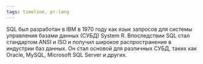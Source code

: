 ```yaml
---
tags: timeline, pr-lang
--- 
```


<span 
	  class='ob-timelines-interpretation' 
	  data-date='1974-12-15' 
	  data-event_title='SQL' 
	  data-class='pr-lang' 
	  data-interpretation_number='3'
	  data-title='История'
	  > 
</span>

SQL был разработан в IBM в 1970 году как язык запросов для системы управления базами данных (СУБД) System R. Впоследствии SQL стал стандартом ANSI и ISO и получил широкое распространение в индустрии баз данных. Он стал основой для различных СУБД, таких как Oracle, MySQL, Microsoft SQL Server и других.



